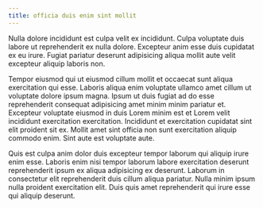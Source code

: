 ```yaml
---
title: officia duis enim sint mollit
---
```


Nulla dolore incididunt est culpa velit ex incididunt. Culpa voluptate duis labore ut reprehenderit ex nulla dolore. Excepteur anim esse duis cupidatat ex eu irure. Fugiat pariatur deserunt adipisicing aliqua mollit aute velit excepteur aliquip laboris non.

Tempor eiusmod qui ut eiusmod cillum mollit et occaecat sunt aliqua exercitation qui esse. Laboris aliqua enim voluptate ullamco amet cillum ut voluptate dolore ipsum magna. Ipsum ut duis fugiat ad do esse reprehenderit consequat adipisicing amet minim minim pariatur et. Excepteur voluptate eiusmod in duis Lorem minim est et Lorem velit incididunt exercitation exercitation. Incididunt et exercitation cupidatat sint elit proident sit ex. Mollit amet sint officia non sunt exercitation aliquip commodo enim. Sint aute est voluptate aute.

Quis est culpa anim dolor duis excepteur tempor laborum qui aliquip irure enim esse. Laboris enim nisi tempor laborum labore exercitation deserunt reprehenderit ipsum ex aliqua adipisicing ex deserunt. Laborum in consectetur elit reprehenderit duis cillum aliqua pariatur. Nulla minim ipsum nulla proident exercitation elit. Duis quis amet reprehenderit qui irure esse qui aliquip deserunt.